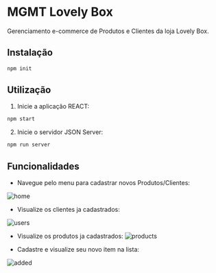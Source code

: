 # MGMT Lovely Box

Gerenciamento e-commerce de Produtos e Clientes da loja Lovely Box.

## Instalação

```bash
npm init
```
## Utilização

1. Inicie a aplicação REACT:
```bash
npm start
```

2. Inicie o servidor JSON Server:
```bash
npm run server
```

## Funcionalidades

- Navegue pelo menu para cadastrar novos Produtos/Clientes:

![home](https://user-images.githubusercontent.com/62024853/126906100-784b1c1b-bf00-4724-8f15-536d4fc5c15e.gif)




- Visualize os clientes ja cadastrados:

![users](https://user-images.githubusercontent.com/62024853/126906108-eee08563-9443-43a8-aecd-c3f714d87f47.gif)


- Visualize os produtos ja cadastrados:
![products](https://user-images.githubusercontent.com/62024853/126906111-22c5bae5-c533-446f-b796-bfc3e6c1ed89.gif)




- Cadastre e visualize seu novo item na lista:


![added](https://user-images.githubusercontent.com/62024853/126906118-d9d3db85-7a35-45db-b1e6-addbdb8fbcd8.gif)

